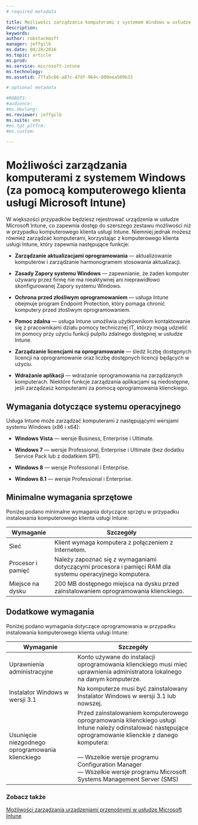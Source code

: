 ```yaml
---
# required metadata

title: Możliwości zarządzania komputerami z systemem Windows w usłudze Microsoft Intune | Microsoft Intune
description:
keywords:
author: robstackmsft
manager: jeffgilb
ms.date: 04/28/2016
ms.topic: article
ms.prod:
ms.service: microsoft-intune
ms.technology:
ms.assetid: 77fa5c66-a87c-47df-964c-800eea509b33

# optional metadata

#ROBOTS:
#audience:
#ms.devlang:
ms.reviewer: jeffgilb
ms.suite: ems
#ms.tgt_pltfrm:
#ms.custom:

---
```


# Możliwości zarządzania komputerami z systemem Windows (za pomocą komputerowego klienta usługi Microsoft Intune)
W większości przypadków będziesz rejestrować urządzenia w usłudze Microsoft Intune, co zapewnia dostęp do szerszego zestawu możliwości niż w przypadku komputerowego klienta usługi Intune. Niemniej jednak możesz również zarządzać komputerami, korzystając z komputerowego klienta usługi Intune, który zapewnia następujące funkcje:

-   **Zarządzanie aktualizacjami oprogramowania** — aktualizowanie komputerów i zarządzanie harmonogramem stosowania aktualizacji.

-   **Zasady Zapory systemu Windows** — zapewnianie, że żaden komputer używany przez firmę nie ma nieaktywnej ani nieprawidłowo skonfigurowanej Zapory systemu Windows.

-   **Ochrona przed złośliwym oprogramowaniem** — usługa Intune obejmuje program Endpoint Protection, który pomaga chronić komputery przed złośliwym oprogramowaniem.

-   **Pomoc zdalna** — usługa Intune umożliwia użytkownikom kontaktowanie się z pracownikami działu pomocy technicznej IT, którzy mogą udzielić im pomocy przy użyciu funkcji pulpitu zdalnego dostępnej w usłudze Intune.

-   **Zarządzanie licencjami na oprogramowanie** — śledź liczbę dostępnych licencji na oprogramowanie oraz liczbę dostępnych licencji będących w użyciu.
-   **Wdrażanie aplikacji** — wdrażanie oprogramowania na zarządzanych komputerach. Niektóre funkcje zarządzania aplikacjami są niedostępne, jeśli zarządzasz komputerami za pomocą oprogramowania klienckiego.


## Wymagania dotyczące systemu operacyjnego
Usługa Intune może zarządzać komputerami z następującymi wersjami systemu Windows (x86 i x64):


-   **Windows Vista** — wersje Business, Enterprise i Ultimate.

-   **Windows 7** — wersje Professional, Enterprise i Ultimate (bez dodatku Service Pack lub z dodatkiem SP1).

-   **Windows 8** — wersje Professional i Enterprise.

-   **Windows 8.1** — wersje Professional i Enterprise.


## Minimalne wymagania sprzętowe
Poniżej podano minimalne wymagania dotyczące sprzętu w przypadku instalowania komputerowego klienta usługi Intune:

|Wymaganie|Szczegóły|
|---------------|--------------------|
|Sieć|Klient wymaga komputera z połączeniem z Internetem.|
|Procesor i pamięć|Należy zapoznać się z wymaganiami dotyczącymi procesora i pamięci RAM dla systemu operacyjnego komputera.|
|Miejsce na dysku|200 MB dostępnego miejsca na dysku przed zainstalowaniem oprogramowania klienckiego.|

## Dodatkowe wymagania
Poniżej podano wymagania dotyczące oprogramowania w przypadku instalowania komputerowego klienta usługi Intune:

|Wymaganie|Szczegóły|
|---------------|--------------------|
|Uprawnienia administracyjne|Konto używane do instalacji oprogramowania klienckiego musi mieć uprawnienia administratora lokalnego na danym komputerze.|
|Instalator Windows w wersji 3.1|Na komputerze musi być zainstalowany Instalator Windows w wersji 3.1 lub nowszej.|
|Usunięcie niezgodnego oprogramowania klienckiego|Przed zainstalowaniem komputerowego oprogramowania klienckiego usługi Intune należy odinstalować następujące oprogramowanie klienckie z danego komputera:<br /><br />— Wszelkie wersje programu Configuration Manager<br />— Wszelkie wersje programu Microsoft Systems Management Server (SMS)|

### Zobacz także
[Możliwości zarządzania urządzeniami przenośnymi w usłudze Microsoft Intune](/intune/understand/mobile-device-management-capabilties-in-microsoft-intune.md)


<!--HONumber=May16_HO1-->


